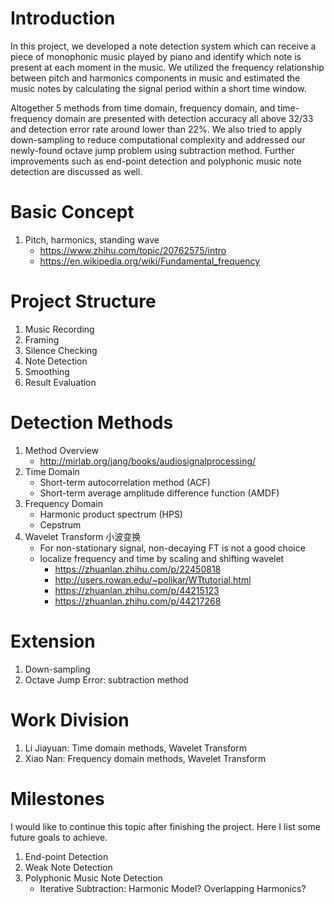 # Introduction
In this project, we developed a note detection system which can receive a piece of monophonic music played by piano and identify which note is present at each moment in the music. We utilized the frequency relationship between pitch and harmonics components in music and estimated the music notes by calculating the signal period within a short time window. 

Altogether 5 methods from time domain, frequency domain, and time-frequency domain are presented with detection accuracy all above 32/33 and detection error rate around lower than 22%. We also tried to apply down-sampling to reduce computational complexity and addressed our newly-found octave jump problem using subtraction method. Further improvements such as end-point detection and polyphonic music note detection are discussed as well.

# Basic Concept
  1. Pitch, harmonics, standing wave
      - https://www.zhihu.com/topic/20762575/intro
      - https://en.wikipedia.org/wiki/Fundamental_frequency
      
# Project Structure
  1. Music Recording
  2. Framing
  3. Silence Checking
  4. Note Detection
  5. Smoothing
  6. Result Evaluation
  
# Detection Methods
  1. Method Overview
     - http://mirlab.org/jang/books/audiosignalprocessing/
  2. Time Domain
     - Short-term autocorrelation method (ACF)
     - Short-term average amplitude difference function (AMDF)
  3. Frequency Domain
     - Harmonic product spectrum (HPS)
     - Cepstrum
  4. Wavelet Transform 小波变换
      - For non-stationary signal, non-decaying FT is not a good choice
      - localize frequency and time by scaling and shifting wavelet
          - https://zhuanlan.zhihu.com/p/22450818
          - http://users.rowan.edu/~polikar/WTtutorial.html
          - https://zhuanlan.zhihu.com/p/44215123
          - https://zhuanlan.zhihu.com/p/44217268
          
# Extension
  1. Down-sampling
  2. Octave Jump Error: subtraction method
  
# Work Division
  1. Li Jiayuan: Time domain methods, Wavelet Transform
  2. Xiao Nan: Frequency domain methods, Wavelet Transform
  
# Milestones
I would like to continue this topic after finishing the project. Here I list some future goals to achieve.

1. End-point Detection
2. Weak Note Detection
3. Polyphonic Music Note Detection
    - Iterative Subtraction: Harmonic Model? Overlapping Harmonics?

